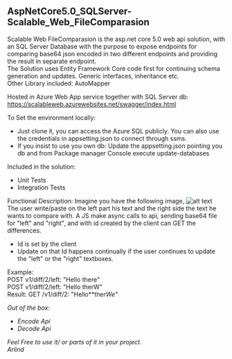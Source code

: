 ## AspNetCore5.0_SQLServer-Scalable_Web_FileComparasion

Scalable Web FileComparasion is the asp.net core 5.0 web api solution, with an SQL Server Database with the purpose to expose endpoints for comparing base64 json encoded in two different endpoints and providing the result in separate endpoint. <br /> 
The Solution uses Entity Framework Core code first for continuing schema generation and updates. Generic interfaces, inheritance etc.<br />
Other Library included: AutoMapper

Hosted in Azure Web App service together with SQL Server db: https://scalableweb.azurewebsites.net/swagger/index.html

To Set the environment locally: 
- Just clone it, you can access the Azure SQL publicly. You can also use the credentials in appsetting.json to connect through ssms.
- If you insist to use you own db: Update the appsetting.json pointing you db and from Package manager Console execute update-databases 

Included in the solution: 
- Unit Tests
- Integration Tests

Functional Description:
Imagine you have the following image,
![alt text](https://arlindsite.blob.core.windows.net/$web/FileCompare.png)<br />
The user write/paste on the left part his text and the right side the text he wants to compare with. A JS make async calls to api, sending base64 file for "left" and "right", and with id created by the client can GET the differences. 
- Id is set by the client
- Update on that Id happens continually if the user continues to update the "left" or the "right" textboxes.  

Example: <br />
POST v1/diff/2/left: "Hello there" <br />
POST v1/diff/2/left: "Hello therW" <br />
Result: GET /v1/diff/2: "Hello**ther<i>W<i>e" <br />

Out of the box: 
- Encode Api 
- Decode Api
  
Feel Free to use it/ or parts of it in your project. <br />
Arlind
